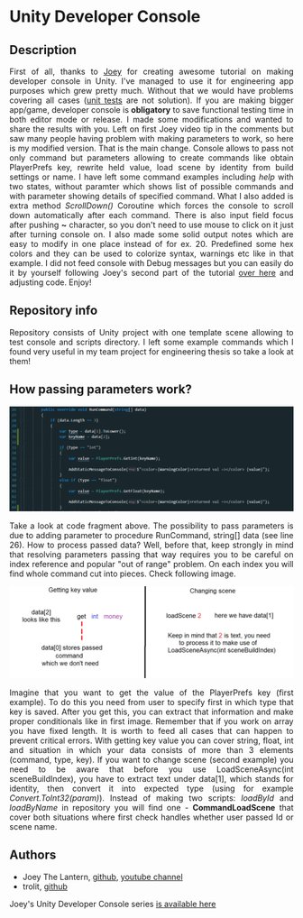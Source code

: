 # Unity Developer Console
 
## Description
<p align="justify">
 First of all, thanks to <a href="https://github.com/joeythelantern" target="_blank">Joey</a> for creating awesome tutorial on making developer console in Unity. I've managed to use it for engineering app purposes which grew pretty much. Without that we would have problems covering all cases (<a href="https://forum.unity.com/threads/is-anyone-using-unit-tests-in-real-projects.650536/">unit tests</a> are not solution). If you are making bigger app/game, developer console is <strong>obligatory</strong> to save functional testing time in both editor mode or release. I made some modifications and wanted to share the results with you. Left on first Joey video tip in the comments but saw many people having problem with making parameters to work, so here is my modified version. That is the main change. Console allows to pass not only command but parameters allowing to create commands like obtain PlayerPrefs key, rewrite held value, load scene by identity from build settings or name. I have left some command examples including <em>help</em> with two states, without paramter which shows list of possible commands and with parameter showing details of specified command. What I also added is extra method <em>ScrollDown()</em> Coroutine which forces the console to scroll down automatically after each command. There is also input field focus after pushing <strong>~</strong> character, so you don't need to use mouse to click on it just after turning console on. I also made some solid output notes which are easy to modify in one place instead of for ex. 20. Predefined some hex colors and they can be used to colorize syntax, warnings etc like in that example. I did not feed console with Debug messages but you can easily do it by yourself following Joey's second part of the tutorial <a href="https://youtu.be/isURlDFyxe0?list=PLdSnLYEzOTtrlPwmaYkkPmRYMrVRDVeTI" target="_blank">over here</a> and adjusting code. Enjoy!
</p>

## Repository info
<p align="justify">
Repository consists of Unity project with one template scene allowing to test console and scripts directory. I left some example commands which I found very useful in my team project for engineering thesis so take a look at them! 
</p>

## How passing parameters work?

<p align="center">
<img src="https://github.com/trolit/unity-dev-console/blob/master/images/codeFrag.PNG" alt="Code fragment" width="780px"></img>
</p>

<p align="justify">
Take a look at code fragment above. The possibility to pass parameters is due to adding parameter to procedure RunCommand, string[] data (see line 26). How to process passed data? Well, before that, keep strongly in mind that resolving parameters passing that way requires you to be careful on index reference and popular "out of range" problem. On each index you will find whole command cut into pieces. Check following image. 
</p>

<p align="center">
<img src="https://github.com/trolit/unity-dev-console/blob/master/images/examples.PNG" alt="Examples" width="780px"></img>
</p>

<p align="justify">
Imagine that you want to get the value of the PlayerPrefs key (first example). To do this you need from user to specify first in which type that key is saved. After you get this, you can extract that information and make proper conditionals like in first image. Remember that if you work on array you have fixed length. It is worth to feed all cases that can happen to prevent critical errors. With getting key value you can cover string, float, int and situation in which your data consists of more than 3 elements (command, type, key). If you want to change scene (second example) you need to be aware that before you use LoadSceneAsync(int sceneBuildIndex), you have to extract text under data[1], which stands for identity, then convert it into expected type (using for example <em>Convert.ToInt32(param)</em>). Instead of making two scripts: <em>loadById</em> and <em>loadByName</em> in repository you will find one - <strong>CommandLoadScene</strong> that cover both situations where first check handles whether user passed Id or scene name.   
</p>

## Authors
- Joey The Lantern, <a href="https://github.com/joeythelantern" target="_blank">github</a>, <a href="https://www.youtube.com/channel/UCmG1UbEI0iFE1tAw2SyvvXg" target="_blank">youtube channel</a>
- trolit, <a href="https://trolit.github.io/">github</a>

Joey's Unity Developer Console series <a href="https://www.youtube.com/watch?v=ztG10Z00HKM&list=PLdSnLYEzOTtrlPwmaYkkPmRYMrVRDVeTI&index=1" target="_blank">is available here</a>
